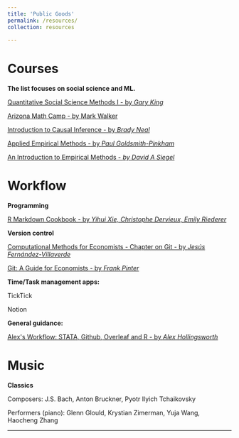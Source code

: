 ```yaml
---
title: 'Public Goods'
permalink: /resources/
collection: resources
 
---
```


# Courses

**The list focuses on social science and ML.**

[Quantitative Social Science Methods I - by *Gary King*](https://projects.iq.harvard.edu/gov2001)

[Arizona Math Camp - by Mark Walker](http://www.u.arizona.edu/~mwalker/MathCamp2021.htm)

[Introduction to Causal Inference - by *Brady Neal* ](https://www.bradyneal.com/causal-inference-course)

[Applied Empirical Methods - by *Paul Goldsmith-Pinkham*](https://github.com/paulgp/applied-methods-phd)

[An Introduction to Empirical Methods - *by David A Siegel*](https://sites.duke.edu/daveasiegel/teaching/intro-to-empirical-methods/)

# Workflow

**Programming**

[R Markdown Cookbook -  by *Yihui Xie, Christophe Dervieux, Emily Riederer* ](https://bookdown.org/yihui/rmarkdown-cookbook/)

**Version control** 

[Computational Methods for Economists - Chapter on Git - by *Jesús Fernández-Villaverde*](https://www.sas.upenn.edu/~jesusfv/Chapter_HPC_5_Git.pdf)

[Git: A Guide for Economists - by *Frank Pinter*](https://github.com/fpinter/git-for-economists/blob/master/git-for-economists-presentation.pdf)

**Time/Task management apps:**

TickTick

Notion

**General guidance:** 

[Alex's Workflow: STATA, Github, Overleaf and R - by *Alex Hollingsworth*](https://www.youtube.com/watch?v=BRakB2fxWYc&ab_channel=TheHiddenCurriculum)

# Music

**Classics**

Composers: J.S. Bach, Anton Bruckner, Pyotr Ilyich Tchaikovsky

Performers (piano): Glenn Glould, Krystian Zimerman, Yuja Wang, Haocheng Zhang




------

